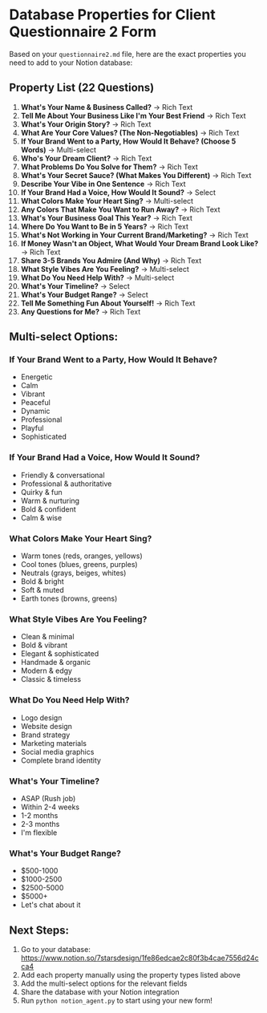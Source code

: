 # Database Properties for Client Questionnaire 2 Form

Based on your `questionnaire2.md` file, here are the exact properties you need to add to your Notion database:

## Property List (22 Questions)

1. **What's Your Name & Business Called?** → Rich Text
2. **Tell Me About Your Business Like I'm Your Best Friend** → Rich Text  
3. **What's Your Origin Story?** → Rich Text
4. **What Are Your Core Values? (The Non-Negotiables)** → Rich Text
5. **If Your Brand Went to a Party, How Would It Behave? (Choose 5 Words)** → Multi-select
6. **Who's Your Dream Client?** → Rich Text
7. **What Problems Do You Solve for Them?** → Rich Text
8. **What's Your Secret Sauce? (What Makes You Different)** → Rich Text
9. **Describe Your Vibe in One Sentence** → Rich Text
10. **If Your Brand Had a Voice, How Would It Sound?** → Select
11. **What Colors Make Your Heart Sing?** → Multi-select
12. **Any Colors That Make You Want to Run Away?** → Rich Text
13. **What's Your Business Goal This Year?** → Rich Text
14. **Where Do You Want to Be in 5 Years?** → Rich Text
15. **What's Not Working in Your Current Brand/Marketing?** → Rich Text
16. **If Money Wasn't an Object, What Would Your Dream Brand Look Like?** → Rich Text
17. **Share 3-5 Brands You Admire (And Why)** → Rich Text
18. **What Style Vibes Are You Feeling?** → Multi-select
19. **What Do You Need Help With?** → Multi-select
20. **What's Your Timeline?** → Select
21. **What's Your Budget Range?** → Select
22. **Tell Me Something Fun About Yourself!** → Rich Text
23. **Any Questions for Me?** → Rich Text

## Multi-select Options:

### If Your Brand Went to a Party, How Would It Behave?
- Energetic
- Calm  
- Vibrant
- Peaceful
- Dynamic
- Professional
- Playful
- Sophisticated

### If Your Brand Had a Voice, How Would It Sound?
- Friendly & conversational
- Professional & authoritative  
- Quirky & fun
- Warm & nurturing
- Bold & confident
- Calm & wise

### What Colors Make Your Heart Sing?
- Warm tones (reds, oranges, yellows)
- Cool tones (blues, greens, purples)
- Neutrals (grays, beiges, whites)
- Bold & bright
- Soft & muted
- Earth tones (browns, greens)

### What Style Vibes Are You Feeling?
- Clean & minimal
- Bold & vibrant
- Elegant & sophisticated
- Handmade & organic
- Modern & edgy
- Classic & timeless

### What Do You Need Help With?
- Logo design
- Website design
- Brand strategy
- Marketing materials
- Social media graphics
- Complete brand identity

### What's Your Timeline?
- ASAP (Rush job)
- Within 2-4 weeks
- 1-2 months
- 2-3 months
- I'm flexible

### What's Your Budget Range?
- $500-1000
- $1000-2500
- $2500-5000
- $5000+
- Let's chat about it

## Next Steps:

1. Go to your database: https://www.notion.so/7starsdesign/1fe86edcae2c80f3b4cae7556d24cca4
2. Add each property manually using the property types listed above
3. Add the multi-select options for the relevant fields
4. Share the database with your Notion integration
5. Run `python notion_agent.py` to start using your new form! 